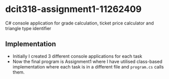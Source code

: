 # dcit318-assignment1-11262409

C# console application for grade calculation, ticket price calculator and triangle type identifier

## Implementation

- Initially I created 3 different console applications for each task
- Now the final program is Assignment1 where I have utilised class-based implementation where
  each task is in a different file and `program.cs` calls them.
